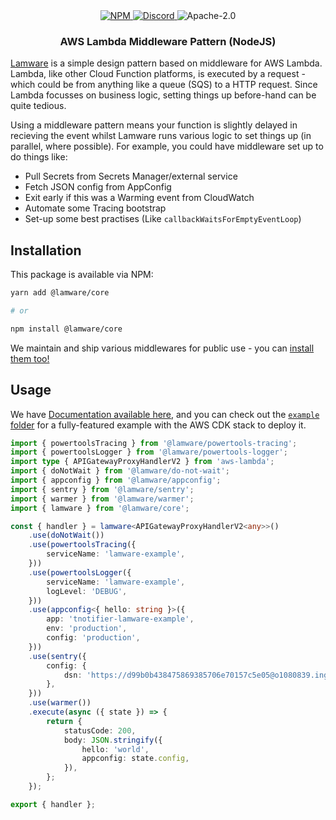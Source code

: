 <div align="center">
    <a href="https://www.npmjs.com/package/@lamware/core" target="_blank">
        <img src="https://img.shields.io/npm/v/@lamware/core?style=flat-square" alt="NPM" />
    </a>
    <a href="https://discord.gg/XMrHXtN" target="_blank">
        <img src="https://img.shields.io/discord/123906549860139008?color=7289DA&label=discord&logo=discord&logoColor=FFFFFF&style=flat-square" alt="Discord" />
    </a>
    <img src="https://img.shields.io/npm/l/@lamware/core?style=flat-square" alt="Apache-2.0" />
    <h3>AWS Lambda Middleware Pattern (NodeJS)</h3>
</div>

[Lamware](https://github.com/tnotifier/lamware) is a simple design pattern based on middleware for AWS Lambda. Lambda, like other Cloud Function platforms, is executed by a request - which could be from anything like a queue (SQS) to a HTTP request. Since Lambda focusses on business logic, setting things up before-hand can be quite tedious.

Using a middleware pattern means your function is slightly delayed in recieving the event whilst Lamware runs various logic to set things up (in parallel, where possible). For example, you could have middleware set up to do things like:

- Pull Secrets from Secrets Manager/external service
- Fetch JSON config from AppConfig
- Exit early if this was a Warming event from CloudWatch
- Automate some Tracing bootstrap
- Set-up some best practises (Like `callbackWaitsForEmptyEventLoop`)

## Installation

This package is available via NPM:

```bash
yarn add @lamware/core

# or

npm install @lamware/core
```

We maintain and ship various middlewares for public use - you can [install them too!](https://github.com/tnotifier/lamware/tree/master/packages)

## Usage

We have [Documentation available here](https://docs.tnotifier.app/lamware), and you can check out the [`example` folder](https://github.com/tnotifier/lamware/tree/master/example) for a fully-featured example with the AWS CDK stack to deploy it.

```typescript
import { powertoolsTracing } from '@lamware/powertools-tracing';
import { powertoolsLogger } from '@lamware/powertools-logger';
import type { APIGatewayProxyHandlerV2 } from 'aws-lambda';
import { doNotWait } from '@lamware/do-not-wait';
import { appconfig } from '@lamware/appconfig';
import { sentry } from '@lamware/sentry';
import { warmer } from '@lamware/warmer';
import { lamware } from '@lamware/core';

const { handler } = lamware<APIGatewayProxyHandlerV2<any>>()
    .use(doNotWait())
    .use(powertoolsTracing({
        serviceName: 'lamware-example',
    }))
    .use(powertoolsLogger({
        serviceName: 'lamware-example',
        logLevel: 'DEBUG',
    }))
    .use(appconfig<{ hello: string }>({
        app: 'tnotifier-lamware-example',
        env: 'production',
        config: 'production',
    }))
    .use(sentry({
        config: {
            dsn: 'https://d99b0b438475869385706e70157c5e05@o1080839.ingest.sentry.io/6270000',
        },
    }))
    .use(warmer())
    .execute(async ({ state }) => {
        return {
            statusCode: 200,
            body: JSON.stringify({
                hello: 'world',
                appconfig: state.config,
            }),
        };
    });

export { handler };
```
